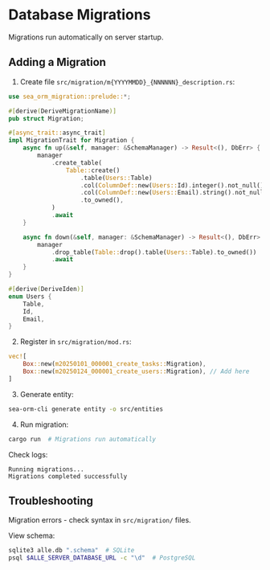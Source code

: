 # Database Migrations

Migrations run automatically on server startup.

## Adding a Migration

1. Create file `src/migration/m{YYYYMMDD}_{NNNNNN}_description.rs`:

```rust
use sea_orm_migration::prelude::*;

#[derive(DeriveMigrationName)]
pub struct Migration;

#[async_trait::async_trait]
impl MigrationTrait for Migration {
    async fn up(&self, manager: &SchemaManager) -> Result<(), DbErr> {
        manager
            .create_table(
                Table::create()
                    .table(Users::Table)
                    .col(ColumnDef::new(Users::Id).integer().not_null().auto_increment().primary_key())
                    .col(ColumnDef::new(Users::Email).string().not_null())
                    .to_owned(),
            )
            .await
    }

    async fn down(&self, manager: &SchemaManager) -> Result<(), DbErr> {
        manager
            .drop_table(Table::drop().table(Users::Table).to_owned())
            .await
    }
}

#[derive(DeriveIden)]
enum Users {
    Table,
    Id,
    Email,
}
```

2. Register in `src/migration/mod.rs`:

```rust
vec![
    Box::new(m20250101_000001_create_tasks::Migration),
    Box::new(m20250124_000001_create_users::Migration), // Add here
]
```

3. Generate entity:

```bash
sea-orm-cli generate entity -o src/entities
```

4. Run migration:

```bash
cargo run  # Migrations run automatically
```

Check logs:
```
Running migrations...
Migrations completed successfully
```

## Troubleshooting

Migration errors - check syntax in `src/migration/` files.

View schema:
```bash
sqlite3 alle.db ".schema"  # SQLite
psql $ALLE_SERVER_DATABASE_URL -c "\d"  # PostgreSQL
```

